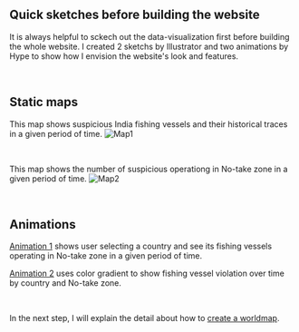 ## Quick sketches before building the website
It is always helpful to sckech out the data-visualization first before building the whole website. I created 2 sketchs by Illustrator and two animations by Hype to show how I envision the website's look and features.

<br />

## Static maps
This map shows suspicious India fishing vessels and their historical traces in a given period of time.
![Map1](http://i.imgur.com/JH81kNV.jpg)

<br />

This map shows the number of suspicious operationg in No-take zone in a given period of time. 
![Map2](http://i.imgur.com/on6OduH.jpg)

<br />

## Animations
[Animation 1](http://i.imgur.com/dERmhyF.gifv) shows user selecting a country and see its fishing vessels operating in No-take zone in a given period of time.

[Animation 2](http://i.imgur.com/zdpIPS8.gifv) uses color gradient to show fishing vessel violation over time by country and No-take zone. 

<br />

In the next step, I will explain the detail about how to [create a worldmap](Create_map).  
